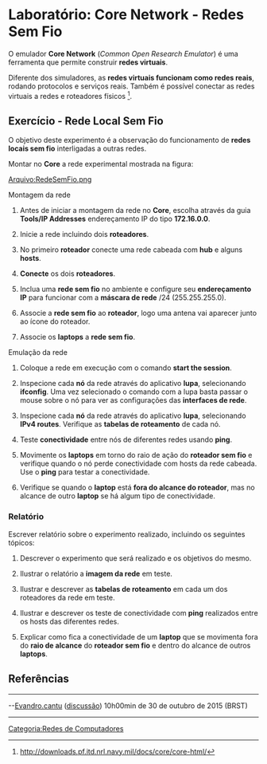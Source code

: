 # Laboratório: Core Network - Redes Sem Fio

O emulador **Core Network** (*Common Open Research Emulator*) é uma ferramenta que permite construir **redes virtuais**.

Diferente dos simuladores, as **redes virtuais funcionam como redes reais**, rodando protocolos e serviços reais. Também é possível conectar as redes virtuais a redes e roteadores físicos [^1].

## Exercício - Rede Local Sem Fio

O objetivo deste experimento é a observação do funcionamento de **redes locais sem fio** interligadas a outras redes.

Montar no **Core** a rede experimental mostrada na figura:

<a href="Arquivo:RedeSemFio.png" class="wikilink" title="Arquivo:RedeSemFio.png">Arquivo:RedeSemFio.png</a>

Montagem da rede  

1.  Antes de iniciar a montagem da rede no **Core**, escolha através da guia **Tools/IP Addresses** endereçamento IP do tipo **172.16.0.0**.
2.  Inicie a rede incluindo dois **roteadores**.
3.  No primeiro **roteador** conecte uma rede cabeada com **hub** e alguns **hosts**.
4.  **Conecte** os dois **roteadores**.
5.  Inclua uma **rede sem fio** no ambiente e configure seu **endereçamento IP** para funcionar com a **máscara de rede** /24 (255.255.255.0).
6.  Associe a **rede sem fio** ao **roteador**, logo uma antena vai aparecer junto ao ícone do roteador.
7.  Associe os **laptops** a **rede sem fio**.

Emulação da rede  

1.  Coloque a rede em execução com o comando **start the session**.
2.  Inspecione cada **nó** da rede através do aplicativo **lupa**, selecionando **ifconfig**. Uma vez selecionado o comando com a lupa basta passar o mouse sobre o nó para ver as configurações das **interfaces de rede**.
3.  Inspecione cada **nó** da rede através do aplicativo **lupa**, selecionando **IPv4 routes**. Verifique as **tabelas de roteamento** de cada nó.
4.  Teste **conectividade** entre nós de diferentes redes usando **ping**.
5.  Movimente os **laptops** em torno do raio de ação do **roteador sem fio** e verifique quando o nó perde conectividade com hosts da rede cabeada. Use o **ping** para testar a conectividade.
6.  Verifique se quando o **laptop** está **fora do alcance do roteador**, mas no alcance de outro **laptop** se há algum tipo de conectividade.

### Relatório

Escrever relatório sobre o experimento realizado, incluindo os seguintes tópicos:

1.  Descrever o experimento que será realizado e os objetivos do mesmo.
2.  Ilustrar o relatório a **imagem da rede** em teste.
3.  Ilustrar e descrever as **tabelas de roteamento** em cada um dos roteadores da rede em teste.
4.  Ilustrar e descrever os teste de conectividade com **ping** realizados entre os hosts das diferentes redes.
5.  Explicar como fica a conectividade de um **laptop** que se movimenta fora do **raio de alcance** do **roteador sem fio** e dentro do alcance de outros **laptops**.

## Referências

<references />

------------------------------------------------------------------------

--<a href="Usuário:Evandro.cantu" class="wikilink" title="Evandro.cantu">Evandro.cantu</a> (<a href="Usuário_Discussão:Evandro.cantu" class="wikilink" title="discussão">discussão</a>) 10h00min de 30 de outubro de 2015 (BRST)

------------------------------------------------------------------------

<a href="Categoria:Redes_de_Computadores" class="wikilink" title="Categoria:Redes de Computadores">Categoria:Redes de Computadores</a>

[^1]: <http://downloads.pf.itd.nrl.navy.mil/docs/core/core-html/>

